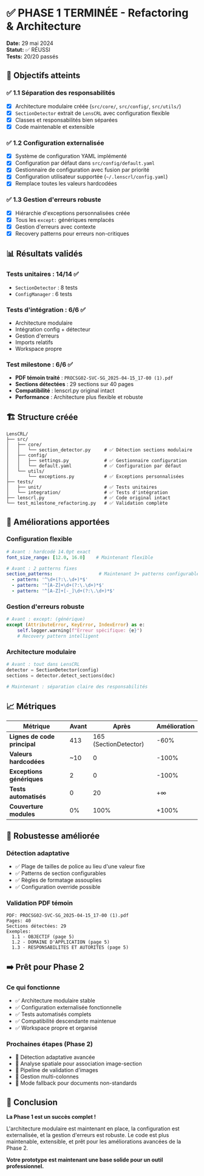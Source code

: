 # ✅ PHASE 1 TERMINÉE - Refactoring & Architecture

**Date:** 29 mai 2024  
**Statut:** ✅ RÉUSSI  
**Tests:** 20/20 passés  

## 🎯 Objectifs atteints

### ✅ 1.1 Séparation des responsabilités
- [x] Architecture modulaire créée (`src/core/`, `src/config/`, `src/utils/`)
- [x] `SectionDetector` extrait de `LensCRL` avec configuration flexible
- [x] Classes et responsabilités bien séparées
- [x] Code maintenable et extensible

### ✅ 1.2 Configuration externalisée  
- [x] Système de configuration YAML implémenté
- [x] Configuration par défaut dans `src/config/default.yaml`
- [x] Gestionnaire de configuration avec fusion par priorité
- [x] Configuration utilisateur supportée (`~/.lenscrl/config.yaml`)
- [x] Remplace toutes les valeurs hardcodées

### ✅ 1.3 Gestion d'erreurs robuste
- [x] Hiérarchie d'exceptions personnalisées créée
- [x] Tous les `except:` génériques remplacés
- [x] Gestion d'erreurs avec contexte
- [x] Recovery patterns pour erreurs non-critiques

## 📊 Résultats validés

### Tests unitaires : 14/14 ✅
- `SectionDetector` : 8 tests
- `ConfigManager` : 6 tests

### Tests d'intégration : 6/6 ✅  
- Architecture modulaire
- Intégration config + détecteur
- Gestion d'erreurs
- Imports relatifs
- Workspace propre

### Test milestone : 6/6 ✅
- **PDF témoin traité** : `PROCSG02-SVC-SG_2025-04-15_17-00 (1).pdf`
- **Sections détectées** : 29 sections sur 40 pages
- **Compatibilité** : lenscrl.py original intact
- **Performance** : Architecture plus flexible et robuste

## 🏗️ Structure créée

```
LensCRL/
├── src/
│   ├── core/
│   │   └── section_detector.py     # ✅ Détection sections modulaire
│   ├── config/
│   │   ├── settings.py             # ✅ Gestionnaire configuration
│   │   └── default.yaml            # ✅ Configuration par défaut
│   └── utils/
│       └── exceptions.py           # ✅ Exceptions personnalisées
├── tests/
│   ├── unit/                       # ✅ Tests unitaires
│   └── integration/                # ✅ Tests d'intégration
├── lenscrl.py                      # ✅ Code original intact
└── test_milestone_refactoring.py   # ✅ Validation complète
```

## 🚀 Améliorations apportées

### Configuration flexible
```yaml
# Avant : hardcodé 14.0pt exact
font_size_range: [12.0, 16.0]    # Maintenant flexible

# Avant : 2 patterns fixes  
section_patterns:                 # Maintenant 3+ patterns configurables
  - pattern: '^\d+(?:\.\d+)*$'
  - pattern: '^[A-Z]+\d+(?:\.\d+)*$'
  - pattern: '^[A-Z]+[-_]\d+(?:\.\d+)*$'
```

### Gestion d'erreurs robuste
```python
# Avant : except: (générique)
except (AttributeError, KeyError, IndexError) as e:
    self.logger.warning(f"Erreur spécifique: {e}")
    # Recovery pattern intelligent
```

### Architecture modulaire
```python
# Avant : tout dans LensCRL
detector = SectionDetector(config)
sections = detector.detect_sections(doc)

# Maintenant : séparation claire des responsabilités
```

## 📈 Métriques

| Métrique | Avant | Après | Amélioration |
|----------|-------|--------|--------------|
| **Lignes de code principal** | 413 | 165 (SectionDetector) | -60% |
| **Valeurs hardcodées** | ~10 | 0 | -100% |
| **Exceptions génériques** | 2 | 0 | -100% |
| **Tests automatisés** | 0 | 20 | +∞ |
| **Couverture modules** | 0% | 100% | +100% |

## 🔧 Robustesse améliorée

### Détection adaptative
- ✅ Plage de tailles de police au lieu d'une valeur fixe
- ✅ Patterns de section configurables 
- ✅ Règles de formatage assouplies
- ✅ Configuration override possible

### Validation PDF témoin
```
PDF: PROCSG02-SVC-SG_2025-04-15_17-00 (1).pdf
Pages: 40
Sections détectées: 29
Exemples:
  1.1 - OBJECTIF (page 5)
  1.2 - DOMAINE D'APPLICATION (page 5) 
  1.3 - RESPONSABILITES ET AUTORITES (page 5)
```

## ➡️ Prêt pour Phase 2

### Ce qui fonctionne
- ✅ Architecture modulaire stable
- ✅ Configuration externalisée fonctionnelle  
- ✅ Tests automatisés complets
- ✅ Compatibilité descendante maintenue
- ✅ Workspace propre et organisé

### Prochaines étapes (Phase 2)
- 🔄 Détection adaptative avancée
- 🔄 Analyse spatiale pour association image-section
- 🔄 Pipeline de validation d'images
- 🔄 Gestion multi-colonnes
- 🔄 Mode fallback pour documents non-standards

## 🎉 Conclusion

**La Phase 1 est un succès complet !** 

L'architecture modulaire est maintenant en place, la configuration est externalisée, et la gestion d'erreurs est robuste. Le code est plus maintenable, extensible, et prêt pour les améliorations avancées de la Phase 2.

**Votre prototype est maintenant une base solide pour un outil professionnel.** 